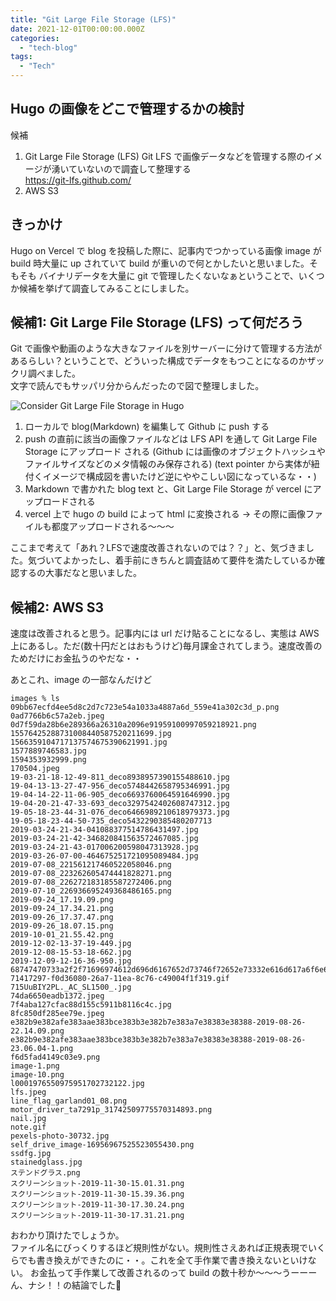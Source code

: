 ```yaml
---
title: "Git Large File Storage (LFS)"
date: 2021-12-01T00:00:00.000Z
categories: 
  - "tech-blog"
tags:
  - "Tech"
---
```


## Hugo の画像をどこで管理するかの検討
候補
1. Git Large File Storage (LFS) 
Git LFS で画像データなどを管理する際のイメージが湧いていないので調査して整理する  
https://git-lfs.github.com/  
2. AWS S3

## きっかけ
Hugo on Vercel で blog を投稿した際に、記事内でつかっている画像 image が build 時大量に up されていて build が重いので何とかしたいと思いました。そもそも バイナリデータを大量に git で管理したくないなぁということで、いくつか候補を挙げて調査してみることにしました。

## 候補1: Git Large File Storage (LFS) って何だろう
Git で画像や動画のような大きなファイルを別サーバーに分けて管理する方法があるらしい？ということで、どういった構成でデータをもつことになるのかザックリ調べました。  
文字で読んでもサッパリ分からんだったので図で整理しました。

![Consider Git Large File Storage in Hugo](/images/lfs.jpeg)  


1. ローカルで blog(Markdown) を編集して Github に push する
2. push の直前に該当の画像ファイルなどは LFS API を通して Git Large File Storage にアップロード される (Github には画像のオブジェクトハッシュやファイルサイズなどのメタ情報のみ保存される)
(text pointer から実体が紐付くイメージで構成図を書いたけど逆にややこしい図になっているな・・)
3. Markdown で書かれた blog text と、Git Large File Storage が vercel にアップロードされる
4. vercel 上で hugo の build によって html に変換される → その際に画像ファイルも都度アップロードされる〜〜〜
  
ここまで考えて「あれ？LFSで速度改善されないのでは？？」と、気づきました。気づいてよかったし、着手前にきちんと調査詰めて要件を満たしているか確認するの大事だなと思いました。

## 候補2: AWS S3
速度は改善されると思う。記事内には url だけ貼ることになるし、実態は AWS 上にあるし。ただ(数十円だとはおもうけど)毎月課金されてしまう。速度改善のためだけにお金払うのやだな・・
  
あとこれ、image の一部なんだけど  

```
images % ls
09bb67ecfd4ee5d8c2d7c723e54a1033a4887a6d_559e41a302c3d_p.png
0ad7766b6c57a2eb.jpeg
0d7f59da28b6e289366a26310a2096e91959100997059218921.png
15576425288731008440587520211699.jpg
1566359104717137574675390621991.jpg
1577889746583.jpg
1594353932999.png
170504.jpeg
19-03-21-18-12-49-811_deco8938957390155488610.jpg
19-04-13-13-27-47-956_deco5748442658795346991.jpg
19-04-14-22-11-06-905_deco6693760064591646990.jpg
19-04-20-21-47-33-693_deco3297542402608747312.jpg
19-05-18-23-44-31-076_deco6466989210618979373.jpg
19-05-18-23-44-50-735_deco5432290385480207713
2019-03-24-21-34-041088377514786431497.jpg
2019-03-24-21-42-346820841563572467085.jpg
2019-03-24-21-43-017006200598047313928.jpg
2019-03-26-07-00-464675251721095089484.jpg
2019-07-08_221561217460522058046.png
2019-07-08_223262605474441828271.png
2019-07-08_226272183185587272406.png
2019-07-10_226936695249368486165.png
2019-09-24_17.19.09.png
2019-09-24_17.34.21.png
2019-09-26_17.37.47.png
2019-09-26_18.07.15.png
2019-10-01_21.55.42.png
2019-12-02-13-37-19-449.jpg
2019-12-08-15-53-18-662.jpg
2019-12-09-12-16-36-950.jpg
68747470733a2f2f71696974612d696d6167652d73746f72652e73332e616d617a6f6e6177732e636f6d2f302f3139313639372f30666336393162652d306136362d303364372d356538612d6562393530383665663030302e6a70656.jpeg
71417297-f0d36080-26a7-11ea-8c76-c49004f1f319.gif
715UuBIY2PL._AC_SL1500_.jpg
74da6650eadb1372.jpeg
7f4aba127cfac88d155c5911b8116c4c.jpg
8fc850df285ee79e.jpeg
e382b9e382afe383aae383bce383b3e382b7e383a7e38383e38388-2019-08-26-22.14.09.png
e382b9e382afe383aae383bce383b3e382b7e383a7e38383e38388-2019-08-26-23.06.04-1.png
f6d5fad4149c03e9.png
image-1.png
image-10.png
l0001976550975951702732122.jpg
lfs.jpeg
line_flag_garland01_08.png
motor_driver_ta7291p_31742509775570314893.png
nail.jpg
note.gif
pexels-photo-30732.jpg
self_drive_image-16956967525523055430.png
ssdfg.jpg
stainedglass.jpg
ステンドグラス.png
スクリーンショット-2019-11-30-15.01.31.png
スクリーンショット-2019-11-30-15.39.36.png
スクリーンショット-2019-11-30-17.30.24.png
スクリーンショット-2019-11-30-17.31.21.png
```

おわかり頂けたでしょうか。  
ファイル名にびっくりするほど規則性がない。規則性さえあれば正規表現でいくらでも書き換えができたのに・・。これを全て手作業で書き換えないといけない。
お金払って手作業して改善されるのって build の数十秒か〜〜〜うーーーん、ナシ！！の結論でした🙌